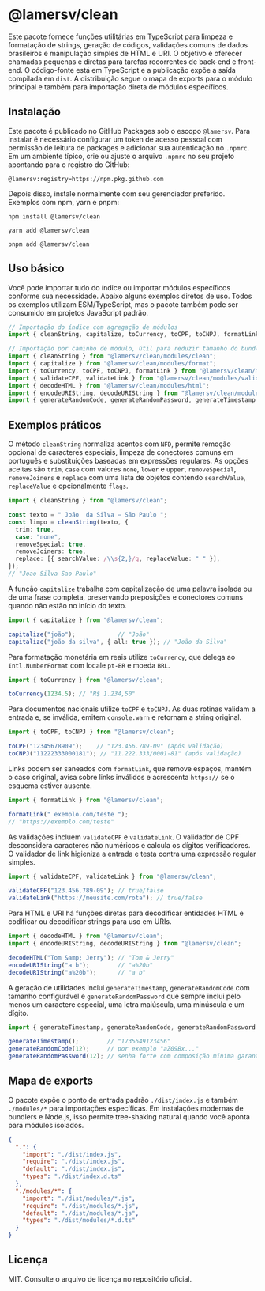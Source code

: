 # @lamersv/clean

Este pacote fornece funções utilitárias em TypeScript para limpeza e formatação de strings, geração de códigos, validações comuns de dados brasileiros e manipulação simples de HTML e URI. O objetivo é oferecer chamadas pequenas e diretas para tarefas recorrentes de back-end e front-end. O código-fonte está em TypeScript e a publicação expõe a saída compilada em `dist`. A distribuição segue o mapa de exports para o módulo principal e também para importação direta de módulos específicos.

## Instalação

Este pacote é publicado no GitHub Packages sob o escopo `@lamersv`. Para instalar é necessário configurar um token de acesso pessoal com permissão de leitura de packages e adicionar sua autenticação no `.npmrc`. Em um ambiente típico, crie ou ajuste o arquivo `.npmrc` no seu projeto apontando para o registro do GitHub:

```
@lamersv:registry=https://npm.pkg.github.com
```

Depois disso, instale normalmente com seu gerenciador preferido. Exemplos com npm, yarn e pnpm:

```
npm install @lamersv/clean
```

```
yarn add @lamersv/clean
```

```
pnpm add @lamersv/clean
```

## Uso básico

Você pode importar tudo do índice ou importar módulos específicos conforme sua necessidade. Abaixo alguns exemplos diretos de uso. Todos os exemplos utilizam ESM/TypeScript, mas o pacote também pode ser consumido em projetos JavaScript padrão.

```ts
// Importação do índice com agregação de módulos
import { cleanString, capitalize, toCurrency, toCPF, toCNPJ, formatLink, validateCPF, validateLink, decodeHTML, encodeURIString, decodeURIString, generateRandomCode, generateRandomPassword, generateTimestamp } from "@lamersv/clean";

// Importação por caminho de módulo, útil para reduzir tamanho do bundle
import { cleanString } from "@lamersv/clean/modules/clean";
import { capitalize } from "@lamersv/clean/modules/format";
import { toCurrency, toCPF, toCNPJ, formatLink } from "@lamersv/clean/modules/format";
import { validateCPF, validateLink } from "@lamersv/clean/modules/validate";
import { decodeHTML } from "@lamersv/clean/modules/html";
import { encodeURIString, decodeURIString } from "@lamersv/clean/modules/uri";
import { generateRandomCode, generateRandomPassword, generateTimestamp } from "@lamersv/clean/modules/generate";
```

## Exemplos práticos

O método `cleanString` normaliza acentos com `NFD`, permite remoção opcional de caracteres especiais, limpeza de conectores comuns em português e substituições baseadas em expressões regulares. As opções aceitas são `trim`, `case` com valores `none`, `lower` e `upper`, `removeSpecial`, `removeJoiners` e `replace` com uma lista de objetos contendo `searchValue`, `replaceValue` e opcionalmente `flags`.

```ts
import { cleanString } from "@lamersv/clean";

const texto = " João  da Silva — São Paulo ";
const limpo = cleanString(texto, {
  trim: true,
  case: "none",
  removeSpecial: true,
  removeJoiners: true,
  replace: [{ searchValue: /\\s{2,}/g, replaceValue: " " }],
});
// "Joao Silva Sao Paulo"
```

A função `capitalize` trabalha com capitalização de uma palavra isolada ou de uma frase completa, preservando preposições e conectores comuns quando não estão no início do texto.

```ts
import { capitalize } from "@lamersv/clean";

capitalize("joão");            // "João"
capitalize("joão da silva", { all: true }); // "João da Silva"
```

Para formatação monetária em reais utilize `toCurrency`, que delega ao `Intl.NumberFormat` com locale `pt-BR` e moeda `BRL`.

```ts
import { toCurrency } from "@lamersv/clean";

toCurrency(1234.5); // "R$ 1.234,50"
```

Para documentos nacionais utilize `toCPF` e `toCNPJ`. As duas rotinas validam a entrada e, se inválida, emitem `console.warn` e retornam a string original.

```ts
import { toCPF, toCNPJ } from "@lamersv/clean";

toCPF("12345678909");    // "123.456.789-09" (após validação)
toCNPJ("11222333000181"); // "11.222.333/0001-81" (após validação)
```

Links podem ser saneados com `formatLink`, que remove espaços, mantém o caso original, avisa sobre links inválidos e acrescenta `https://` se o esquema estiver ausente.

```ts
import { formatLink } from "@lamersv/clean";

formatLink(" exemplo.com/teste ");
// "https://exemplo.com/teste"
```

As validações incluem `validateCPF` e `validateLink`. O validador de CPF desconsidera caracteres não numéricos e calcula os dígitos verificadores. O validador de link higieniza a entrada e testa contra uma expressão regular simples.

```ts
import { validateCPF, validateLink } from "@lamersv/clean";

validateCPF("123.456.789-09"); // true/false
validateLink("https://meusite.com/rota"); // true/false
```

Para HTML e URI há funções diretas para decodificar entidades HTML e codificar ou decodificar strings para uso em URIs.

```ts
import { decodeHTML } from "@lamersv/clean";
import { encodeURIString, decodeURIString } from "@lamersv/clean";

decodeHTML("Tom &amp; Jerry"); // "Tom & Jerry"
encodeURIString("a b");        // "a%20b"
decodeURIString("a%20b");      // "a b"
```

A geração de utilidades inclui `generateTimestamp`, `generateRandomCode` com tamanho configurável e `generateRandomPassword` que sempre inclui pelo menos um caractere especial, uma letra maiúscula, uma minúscula e um dígito.

```ts
import { generateTimestamp, generateRandomCode, generateRandomPassword } from "@lamersv/clean";

generateTimestamp();        // "1735649123456"
generateRandomCode(12);     // por exemplo "aZ09Bx..."
generateRandomPassword(12); // senha forte com composição mínima garantida
```

## Mapa de exports

O pacote expõe o ponto de entrada padrão `./dist/index.js` e também `./modules/*` para importações específicas. Em instalações modernas de bundlers e Node.js, isso permite tree-shaking natural quando você aponta para módulos isolados.

```json
{
  ".": {
    "import": "./dist/index.js",
    "require": "./dist/index.js",
    "default": "./dist/index.js",
    "types": "./dist/index.d.ts"
  },
  "./modules/*": {
    "import": "./dist/modules/*.js",
    "require": "./dist/modules/*.js",
    "default": "./dist/modules/*.js",
    "types": "./dist/modules/*.d.ts"
  }
}
```

## Licença

MIT. Consulte o arquivo de licença no repositório oficial.

